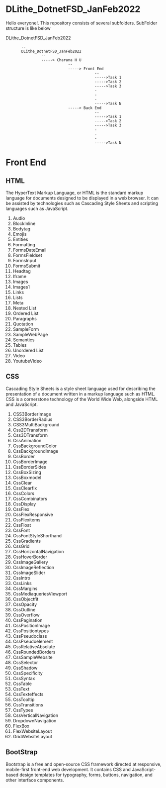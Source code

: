 # DLithe_DotnetFSD_JanFeb2022

Hello everyone!. This repository consists of several subfolders. SubFolder structure is like below

DLithe_DotnetFSD_JanFeb2022

           --
           DLithe_DotnetFSD_JanFeb2022
                    --
                    -----> Charana H U
                                --
                                -----> Front End
                                            --
                                            ----->Task 1
                                            ----->Task 2
                                            ----->Task 3
                                            -
                                            -
                                            -
                                            ----->Task N 
                                -----> Back End
                                            --      
                                            ----->Task 1
                                            ----->Task 2
                                            ----->Task 3
                                            -
                                            -
                                            -
                                            ----->Task N


# Front End

## HTML
The HyperText Markup Language, or HTML is the standard markup language for documents designed to be displayed in a web browser. It can be assisted by technologies such as Cascading Style Sheets and scripting languages such as JavaScript.

1. Audio
2. BlockInline
3. Bodytag
4. Emojis
5. Entities
6. Formatting
7. FormsDateEmail
8. FormsFieldset
9. FormsInput
10. FormsSubmit
11. Headtag
12. Iframe
13. Images
14. Images1
15. Links
16. Lists
17. Meta
18. Nested List
19. Ordered List
20. Paragraphs
21. Quotation
22. SampleForm
23. SampleWebPage
24. Semantics
25. Tables
26. Unordered List
27. Video
28. YoutubeVideo

## CSS
Cascading Style Sheets is a style sheet language used for describing the presentation of a document written in a markup language such as HTML. CSS is a cornerstone technology of the World Wide Web, alongside HTML and JavaScript.

1.	CSS3BorderImage
2.	CSS3BorderRadius
3.	CSS3MultiBackground
4.	Css2DTransform
5.	Css3DTransform
6.	CssAnimation
7.	CssBackgroundColor
8.	CssBackgroundImage
9.	CssBorder
10.	CssBorderImage
11.	CssBorderSides
12.	CssBoxSizing
13.	CssBoxmodel
14.	CssClear
15.	CssClearfix
16.	CssColors
17.	CssCombinators
18.	CssDisplay
19.	CssFlex
20.	CssFlexResponsive
21.	CssFlexitems
22.	CssFloat
23.	CssFont
24.	CssFontStyleShorthand
25.	CssGradients
26.	CssGrid
27.	CssHorizontalNavigation
28.	CssHoverBorder
29.	CssImageGallery
30.	CssImageReflection
31.	CssImageSlider
32.	CssIntro
33.	CssLinks
34.	CssMargins
35.	CssMediaqueriesViewport
36.	CssObjectfit
37.	CssOpacity
38.	CssOutline
39.	CssOverflow
40.	CssPagination
41.	CssPositionImage
42.	CssPositiontypes
43.	CssPseudoclass
44.	CssPseudoelement
45.	CssRelativeAbsolute
46.	CssRoundedBorders
47.	CssSampleWebsite
48.	CssSelector
49.	CssShadow
50.	CssSpecificity
51.	CssSyntax
52.	CssTable
53.	CssText
54.	CssTexteffects
55.	CssTooltip
56.	CssTransitions
57.	CssTypes
58.	CssVerticalNavigation
59.	DropdownNavigation
60.	FlexBox
61.	FlexWebsiteLayout
62.	GridWebsiteLayout

## BootStrap
Bootstrap is a free and open-source CSS framework directed at responsive, mobile-first front-end web development. It contains CSS and JavaScript-based design templates for typography, forms, buttons, navigation, and other interface components.

